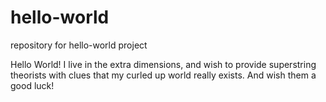 # hello-world
repository for hello-world project

Hello World!
I live in the extra dimensions, and wish to provide superstring theorists with clues that my curled up world really exists.
And wish them a good luck!
